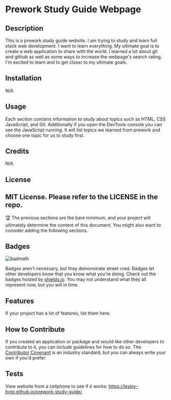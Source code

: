 # Prework Study Guide Webpage

## Description

This is a prework study guide website.  I am trying to study and learn full stack web development. I want to learn everything.  My ultimate goal is to create a web application to share with the world.  I learned a lot about git and github as well as some ways to increase the webpage's search rating. I'm excited to learn and to get closer to my ultimate goals.
## Installation

N/A
## Usage

Each section contains information to study about topics such as HTML, CSS JavaScript, and Git.  Additionally if you open the DevTools console you can see the JavaScript running.  It will list topics we learned from prework and choose one topic for us to study first.
## Credits

N/A
## License

MIT License. Please refer to the LICENSE in the repo.
---

🏆 The previous sections are the bare minimum, and your project will ultimately determine the content of this document. You might also want to consider adding the following sections.

## Badges

![badmath](https://img.shields.io/github/languages/top/nielsenjared/badmath)

Badges aren't necessary, but they demonstrate street cred. Badges let other developers know that you know what you're doing. Check out the badges hosted by [shields.io](https://shields.io/). You may not understand what they all represent now, but you will in time.

## Features

If your project has a lot of features, list them here.

## How to Contribute

If you created an application or package and would like other developers to contribute to it, you can include guidelines for how to do so. The [Contributor Covenant](https://www.contributor-covenant.org/) is an industry standard, but you can always write your own if you'd prefer.

## Tests

View website from a cellphone to see if it works:
https://lesley-byte.github.io/prework-study-guide/